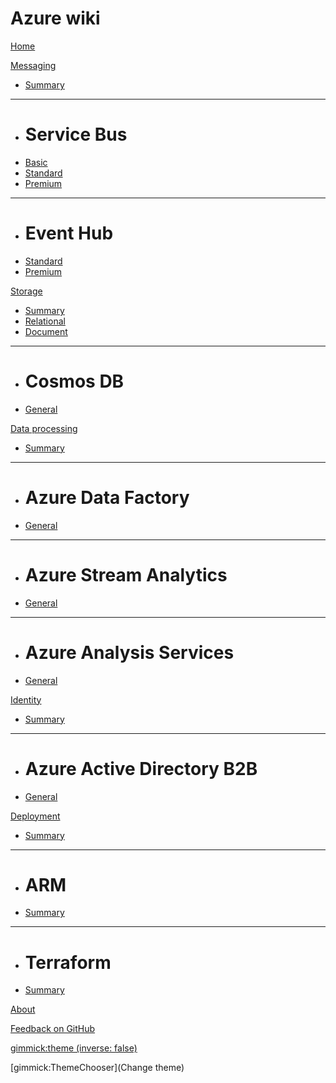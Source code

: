 # Azure wiki

[Home](index.md)

[Messaging]()

  * [Summary](messaging.md)
  - - - -
  * # Service Bus
  * [Basic](sbbasic.md)
  * [Standard](404.md)
  * [Premium](404.md)
  - - - -
  * # Event Hub
  * [Standard](404.md)
  * [Premium](404.md)

[Storage]()

  * [Summary](404.md)
  * [Relational](404.md)
  * [Document](404.md)
  - - - -
  * # Cosmos DB
  * [General](404.md)

[Data processing]()

  * [Summary](404.md)
  - - - -
  * # Azure Data Factory
  * [General](adf.md)
  - - - -
  * # Azure Stream Analytics
  * [General](404.md)
  - - - -
  * # Azure Analysis Services
  * [General](404.md)

[Identity]()

  * [Summary](404.md)
  - - - -
  * # Azure Active Directory B2B
  * [General](b2b.md)

[Deployment]()

 * [Summary](404.md)
  - - - -
  * # ARM
  * [Summary](404.md)
  - - - -
  * # Terraform
  * [Summary](404.md)

[About](about.md)

[Feedback on GitHub](https://github.com/UnoSD/unosd.github.io/issues)

[gimmick:theme (inverse: false)](readable)

[gimmick:ThemeChooser](Change theme)
